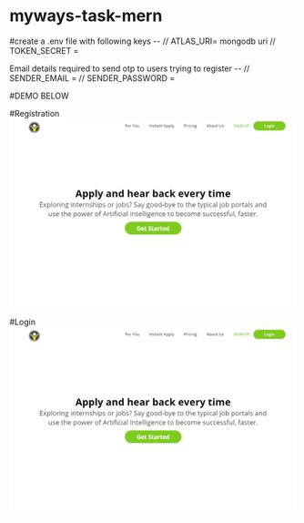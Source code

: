 # myways-task-mern

#create a .env file with following keys --
//
ATLAS_URI= mongodb uri
//
TOKEN_SECRET = 

Email details required to send otp to users trying to register --
//
SENDER_EMAIL = 
//
SENDER_PASSWORD = 


#DEMO BELOW

#Registration
![Demo](https://github.com/27lakshay/demo_gifs/blob/main/MyWays_Task_Registration_Demo.gif)

#Login
![Demo](https://github.com/27lakshay/demo_gifs/blob/main/MyWays_Task_Login_Demo.gif)


